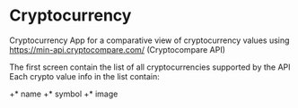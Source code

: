 # Cryptocurrency

Cryptocurrency
App for a comparative view of cryptocurrency values using https://min-api.cryptocompare.com/ (Cryptocompare API)

The first screen contain the list of all cryptocurrencies supported by the API
  Each crypto value info in the list contain:
  
+* name
+* symbol
+* image
